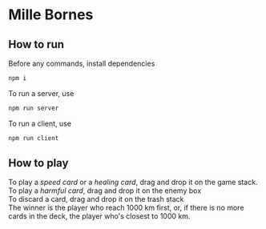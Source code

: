 # Mille Bornes
## How to run
Before any commands, install dependencies
```bash
npm i
```
To run a server, use
```bash
npm run server
```
To run a client, use
```bash
npm run client
```

 ## How to play
 To play a *speed card* or a *healing card*, drag and drop it on the game stack.  
 To play a *harmful card*, drag and drop it on the enemy box  
 To discard a card, drag and drop it on the trash stack  
 The winner is the player who reach 1000 km first, or, if there is no more cards in the deck, the player who's closest to 1000 km.
